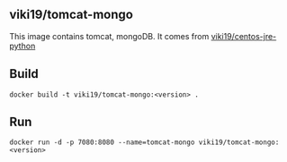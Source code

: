 ## viki19/tomcat-mongo
This image contains tomcat, mongoDB. It comes from [viki19/centos-jre-python](https://github.com/vignesh-kumar19/docker.git)

## Build
`docker build -t viki19/tomcat-mongo:<version> .`

## Run
`docker run -d -p 7080:8080 --name=tomcat-mongo viki19/tomcat-mongo:<version>`
